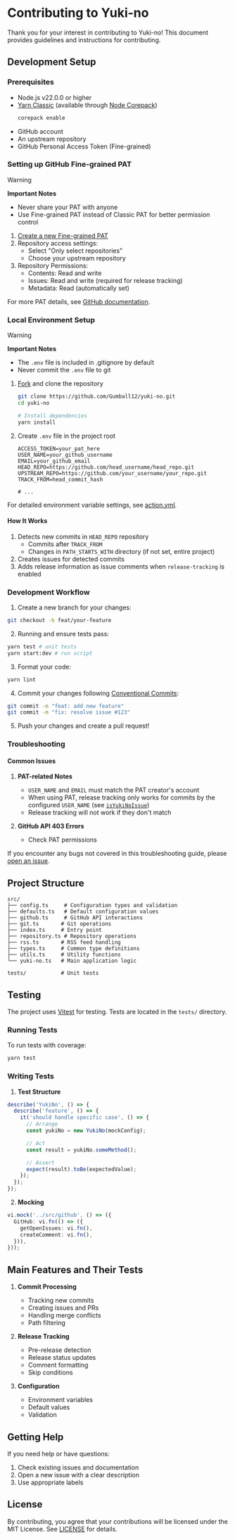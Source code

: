 # Contributing to Yuki-no

Thank you for your interest in contributing to Yuki-no! This document provides guidelines and instructions for contributing.

## Development Setup

### Prerequisites

- Node.js v22.0.0 or higher
- [Yarn Classic](https://classic.yarnpkg.com/lang/en/) (available through [Node Corepack](https://nodejs.org/api/corepack.html))
  ```bash
  corepack enable
  ```
- GitHub account
- An upstream repository
- GitHub Personal Access Token (Fine-grained)

### Setting up GitHub Fine-grained PAT

> [!WARNING]
>
> **Important Notes**
>
> - Never share your PAT with anyone
> - Use Fine-grained PAT instead of Classic PAT for better permission control

1. [Create a new Fine-grained PAT](https://github.com/settings/personal-access-tokens/new)
2. Repository access settings:
   - Select "Only select repositories"
   - Choose your upstream repository
3. Repository Permissions:
   - Contents: Read and write
   - Issues: Read and write (required for release tracking)
   - Metadata: Read (automatically set)

For more PAT details, see [GitHub documentation](https://docs.github.com/en/authentication/keeping-your-account-and-data-secure/managing-your-personal-access-tokens).

### Local Environment Setup

> [!WARNING]
>
> **Important Notes**
>
> - The `.env` file is included in .gitignore by default
> - Never commit the `.env` file to git

1. [Fork](https://github.com/Gumball12/yuki-no/fork) and clone the repository

   ```bash
   git clone https://github.com/Gumball12/yuki-no.git
   cd yuki-no

   # Install dependencies
   yarn install
   ```

2. Create `.env` file in the project root

   ```.env
   ACCESS_TOKEN=your_pat_here
   USER_NAME=your_github_username
   EMAIL=your_github_email
   HEAD_REPO=https://github.com/head_username/head_repo.git
   UPSTREAM_REPO=https://github.com/your_username/your_repo.git
   TRACK_FROM=head_commit_hash

   # ...
   ```

For detailed environment variable settings, see [action.yml](./action.yml).

#### How It Works

1. Detects new commits in `HEAD_REPO` repository
   - Commits after `TRACK_FROM`
   - Changes in `PATH_STARTS_WITH` directory (if not set, entire project)
2. Creates issues for detected commits
3. Adds release information as issue comments when `release-tracking` is enabled

### Development Workflow

1. Create a new branch for your changes:

```bash
git checkout -b feat/your-feature
```

2. Running and ensure tests pass:

```bash
yarn test # unit tests
yarn start:dev # run script
```

3. Format your code:

```bash
yarn lint
```

4. Commit your changes following [Conventional Commits](https://www.conventionalcommits.org/):

```bash
git commit -m "feat: add new feature"
git commit -m "fix: resolve issue #123"
```

5. Push your changes and create a pull request!

### Troubleshooting

#### Common Issues

1. **PAT-related Notes**

   - `USER_NAME` and `EMAIL` must match the PAT creator's account
   - When using PAT, release tracking only works for commits by the configured `USER_NAME` (see [`isYukiNoIssue`](https://github.com/Gumball12/yuki-no/blob/c39060e1c0d0e96c58699af22509277f601bc484/src/yuki-no.ts#L164))
   - Release tracking will not work if they don't match

2. **GitHub API 403 Errors**

   - Check PAT permissions

If you encounter any bugs not covered in this troubleshooting guide, please [open an issue](https://github.com/Gumball12/yuki-no/issues).

## Project Structure

```
src/
├── config.ts     # Configuration types and validation
├── defaults.ts   # Default configuration values
├── github.ts     # GitHub API interactions
├── git.ts       # Git operations
├── index.ts     # Entry point
├── repository.ts # Repository operations
├── rss.ts       # RSS feed handling
├── types.ts     # Common type definitions
├── utils.ts     # Utility functions
└── yuki-no.ts   # Main application logic

tests/           # Unit tests
```

## Testing

The project uses [Vitest](https://vitest.dev/) for testing. Tests are located in the `tests/` directory.

### Running Tests

To run tests with coverage:

```bash
yarn test
```

### Writing Tests

1. **Test Structure**

```typescript
describe('YukiNo', () => {
  describe('feature', () => {
    it('should handle specific case', () => {
      // Arrange
      const yukiNo = new YukiNo(mockConfig);

      // Act
      const result = yukiNo.someMethod();

      // Assert
      expect(result).toBe(expectedValue);
    });
  });
});
```

2. **Mocking**

```typescript
vi.mock('../src/github', () => ({
  GitHub: vi.fn(() => ({
    getOpenIssues: vi.fn(),
    createComment: vi.fn(),
  })),
}));
```

## Main Features and Their Tests

1. **Commit Processing**

   - Tracking new commits
   - Creating issues and PRs
   - Handling merge conflicts
   - Path filtering

2. **Release Tracking**

   - Pre-release detection
   - Release status updates
   - Comment formatting
   - Skip conditions

3. **Configuration**
   - Environment variables
   - Default values
   - Validation

## Getting Help

If you need help or have questions:

1. Check existing issues and documentation
2. Open a new issue with a clear description
3. Use appropriate labels

## License

By contributing, you agree that your contributions will be licensed under the MIT License. See [LICENSE](LICENSE) for details.
